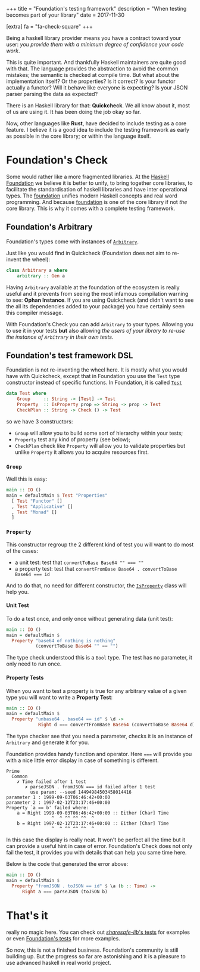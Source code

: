 +++
title = "Foundation's testing framework"
description = "When testing becomes part of your library"
date = 2017-11-30

[extra]
fa = "fa-check-square"
+++

Being a haskell library provider means you have a contract toward your user:
_you provide them with a minimum degree of confidence your code work_.

This is quite important. And thankfully Haskell maintainers are quite good with
that. The language provides the abstraction to avoid the common mistakes;
the semantic is checked at compile time. But what about the implementation
itself? Or the properties? Is it correct? Is your functor actually a functor?
Will it behave like everyone is expecting? Is your JSON parser parsing the data
as expected?

<!-- more -->

There is an Haskell library for that: **Quickcheck**. We all know about it, most
of us are using it. It has been doing the job okay so far.

Now, other languages like **Rust**, have decided to include testing as a core
feature. I believe it is a good idea to include the testing
framework as early as possible in the core library; or within the language
itself.

# Foundation's Check

Some would rather like a more fragmented libraries. At the
[Haskell Foundation](https://github.com/haskell-foundation) we believe it is
better to unify, to bring together core libraries, to facilitate the
standardisation of haskell libraries and have inter operational types.
The [foundation](https://www.stackage.org/package/foundation) unifies modern
Haskell concepts and real word programming. And because
[foundation](https://www.stackage.org/package/foundation) is one of the core
library if not _the_ core library. This is why it comes with a complete
testing framework.

## Foundation's Arbitrary

Foundation's types come with instances of
[`Arbitrary`](https://www.stackage.org/haddock/lts-9.14/foundation-0.0.17/Foundation-Check.html#t:Arbitrary).

Just like you would find in Quickcheck (Foundation does not aim to re-invent
the wheel):

```Haskell
class Arbitrary a where
    arbitrary :: Gen a
```

Having `Arbitrary` available at the foundation of the ecosystem is really
useful and it prevents from seeing the most infamous compilation warning to see:
**Ophan Instance**.
If you are using Quickcheck (and didn't want to see the all its dependencies
added to your package) you have certainly seen this compiler message.

With Foundation's Check you can add `Arbitrary` to your types. Allowing you to
use it in your tests **but** also allowing _the users of your library to re-use
the instance of `Arbitrary` in their own tests_.

## Foundation's test framework DSL

Foundation is not re-inventing the wheel here. It is mostly what you
would have with Quickcheck, except that in Foundation you use the `Test` type
constructor instead of specific functions. In Foundation, it is called
[`Test`](https://www.stackage.org/haddock/lts-9.14/foundation-0.0.17/Foundation-Check.html#t:Test)

```haskell
data Test where
    Group     :: String -> [Test] -> Test
    Property  :: IsProperty prop => String -> prop -> Test
    CheckPlan :: String -> Check () -> Test
```

so we have 3 constructors:

* `Group` will allow you to build some sort of hierarchy within your tests;
* `Property` test any kind of property (see below);
* `CheckPlan` check like `Property` will allow you to validate properties but
  unlike `Property` it allows you to acquire resources first.

### `Group`

Well this is easy:

```haskell
main :: IO ()
main = defaultMain $ Test "Properties"
  [ Test "Functor" []
  , Test "Applicative" []
  , Test "Monad" []
  ]
```

### `Property`

This constructor regroup the 2 different kind of test you will want to do
most of the cases:

* a unit test: test that `convertToBase Base64 "" === ""`
* a property test: test that `convertFromBase Base64 . convertToBase Base64 === id`

And to do that, no need for different constructor, the
[`IsProperty`](https://www.stackage.org/haddock/lts-9.14/foundation-0.0.17/Foundation-Check.html#t:IsProperty)
class will help you.

#### Unit Test

To do a test once, and only once without generating data (unit test):

```haskell
main :: IO ()
main = defaultMain $
  Property "base64 of nothing is nothing"
           (convertToBase Base64 "" == "")
```

The type check understood this is a `Bool` type. The test has no parameter,
it only need to run once.

#### Property Tests

When you want to test a property is true for any arbitrary value of a given type
you will want to write a **Property Test**:

```haskell
main :: IO ()
main = defaultMain $
  Property "unbase64 . base64 == id" $ \d ->
            Right d === convertFromBase Base64 (convertToBase Base64 d)

```

The type checker see that you need a parameter, checks it is an instance of
`Arbitrary` and generate it for you.

Foundation provides handy function and operator. Here `===` will provide you
with a nice little error display in case of something is different.

```
Prime
  Common
    ✗ Time failed after 1 test
       ✗ parseJSON . fromJSON === id failed after 1 test
         use param: --seed 14494984503458014416
parameter 1 : 1999-09-03T06:46:42+00:00
parameter 2 : 1997-02-12T23:17:46+00:00
Property `a == b' failed where:
    a = Right 1999-09-03T06:46:42+00:00 :: Either [Char] Time
                 ^  ^ ^^ ^^ ^^  ^
    b = Right 1997-02-12T23:17:46+00:00 :: Either [Char] Time
                 ^  ^ ^^ ^^ ^^  ^
```

In this case the display is really neat. It won't be perfect all the time but it
can provide a useful hint in case of error. Foundation's Check does not only
fail the test, it provides you with details that can help you same time here.


Below is the code that generated the error above:

```Haskell
main :: IO ()
main = defaultMain $
  Property "fromJSON . toJSON == id" $ \a (b :: Time) ->
      Right a === parseJSON (toJSON b)
```

# That's it

really no magic here. You can check out
[*sharesafe-lib*'s tests](https://github.com/primetype/sharesafe-lib) for
examples or even
[Foundation's tests](https://github.com/haskell-foundation/foundation) for more
examples.

So now, this is not a finished business. Foundation's community is still
building up. But the progress so far are astonishing and it is a pleasure
to use advanced haskell in real world project.
